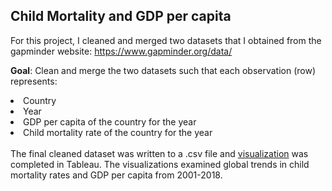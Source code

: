 ## Child Mortality and GDP per capita

For this project, I cleaned and merged two datasets that I obtained from the gapminder website: https://www.gapminder.org/data/

**Goal**: Clean and merge the two datasets such that each observation (row) represents:

<li>Country</li>
<li>Year</li>
<li>GDP per capita of the country for the year</li>
<li>Child mortality rate of the country for the year</li>
<br>
The final cleaned dataset was written to a .csv file and <a href="https://public.tableau.com/app/profile/anil.kumar8305/viz/GlobalChildMortalityandGDP2001-2018/Story1"> 
                                                            visualization</a> was completed in Tableau.  
The visualizations examined global trends in child mortality rates and GDP per capita from 2001-2018.  
